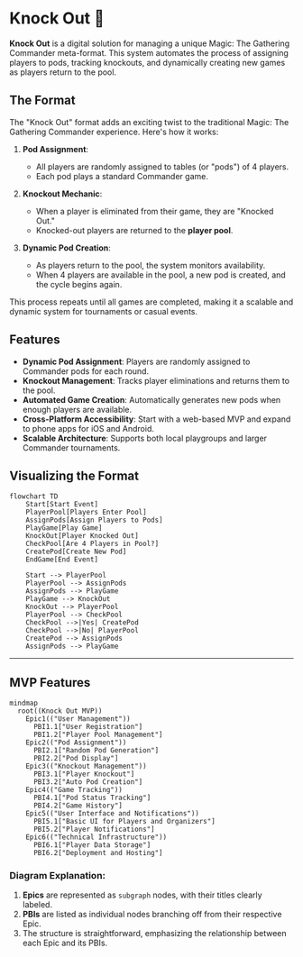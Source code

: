 # Knock Out 🤜

**Knock Out** is a digital solution for managing a unique Magic: The Gathering Commander meta-format. This system automates the process of assigning players to pods, tracking knockouts, and dynamically creating new games as players return to the pool.


## The Format

The "Knock Out" format adds an exciting twist to the traditional Magic: The Gathering Commander experience. Here's how it works:

1. **Pod Assignment**:
   - All players are randomly assigned to tables (or "pods") of 4 players.
   - Each pod plays a standard Commander game.

2. **Knockout Mechanic**:
   - When a player is eliminated from their game, they are "Knocked Out."
   - Knocked-out players are returned to the **player pool**.

3. **Dynamic Pod Creation**:
   - As players return to the pool, the system monitors availability.
   - When 4 players are available in the pool, a new pod is created, and the cycle begins again.

This process repeats until all games are completed, making it a scalable and dynamic system for tournaments or casual events.

## Features
- **Dynamic Pod Assignment**: Players are randomly assigned to Commander pods for each round.
- **Knockout Management**: Tracks player eliminations and returns them to the pool.
- **Automated Game Creation**: Automatically generates new pods when enough players are available.
- **Cross-Platform Accessibility**: Start with a web-based MVP and expand to phone apps for iOS and Android.
- **Scalable Architecture**: Supports both local playgroups and larger Commander tournaments.

## Visualizing the Format

```mermaid
flowchart TD
    Start[Start Event]
    PlayerPool[Players Enter Pool]
    AssignPods[Assign Players to Pods]
    PlayGame[Play Game]
    KnockOut[Player Knocked Out]
    CheckPool[Are 4 Players in Pool?]
    CreatePod[Create New Pod]
    EndGame[End Event]

    Start --> PlayerPool
    PlayerPool --> AssignPods
    AssignPods --> PlayGame
    PlayGame --> KnockOut
    KnockOut --> PlayerPool
    PlayerPool --> CheckPool
    CheckPool -->|Yes| CreatePod
    CheckPool -->|No| PlayerPool
    CreatePod --> AssignPods
    AssignPods --> PlayGame
```

---

## MVP Features

```mermaid
mindmap
  root((Knock Out MVP))
    Epic1(("User Management"))
      PBI1.1["User Registration"]
      PBI1.2["Player Pool Management"]
    Epic2(("Pod Assignment"))
      PBI2.1["Random Pod Generation"]
      PBI2.2["Pod Display"]
    Epic3(("Knockout Management"))
      PBI3.1["Player Knockout"]
      PBI3.2["Auto Pod Creation"]
    Epic4(("Game Tracking"))
      PBI4.1["Pod Status Tracking"]
      PBI4.2["Game History"]
    Epic5(("User Interface and Notifications"))
      PBI5.1["Basic UI for Players and Organizers"]
      PBI5.2["Player Notifications"]
    Epic6(("Technical Infrastructure"))
      PBI6.1["Player Data Storage"]
      PBI6.2["Deployment and Hosting"]
```

### Diagram Explanation:
1. **Epics** are represented as `subgraph` nodes, with their titles clearly labeled.
2. **PBIs** are listed as individual nodes branching off from their respective Epic.
3. The structure is straightforward, emphasizing the relationship between each Epic and its PBIs.
